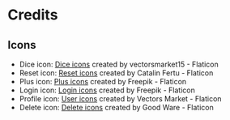 # Credits

## Icons

- Dice icon: [Dice icons](https://www.flaticon.com/free-icons/dice)
  created by vectorsmarket15 - Flaticon
- Reset icon: [Reset icons](https://www.flaticon.com/free-icons/reset)
  created by Catalin Fertu - Flaticon
- Plus icon: [Plus icons](https://www.flaticon.com/free-icons/plus)
  created by Freepik - Flaticon
- Login icon: [Login icons](https://www.flaticon.com/free-icons/login)
  created by Freepik - Flaticon
- Profile icon: [User icons](https://www.flaticon.com/free-icons/user)
  created by Vectors Market - Flaticon
- Delete icon: [Delete icons](https://www.flaticon.com/free-icons/delete)
  created by Good Ware - Flaticon
